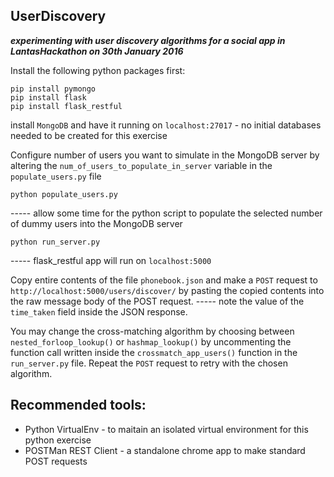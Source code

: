 UserDiscovery
-
_**experimenting with user discovery algorithms for a social app in LantasHackathon on 30th January 2016**_

Install the following python packages first:

    pip install pymongo
    pip install flask
    pip install flask_restful

install `MongoDB` and have it running on `localhost:27017` - no initial databases needed to be created for this exercise

Configure number of users you want to simulate in the MongoDB server by altering the `num_of_users_to_populate_in_server` variable in the `populate_users.py` file

    python populate_users.py 

----- allow some time for the python script to populate the selected number of dummy users into the MongoDB server

    python run_server.py

----- flask_restful app will run on `localhost:5000`

Copy entire contents of the file `phonebook.json` and make a `POST` request to `http://localhost:5000/users/discover/` by pasting the copied contents into the raw message body of the POST request. ----- note the value of the `time_taken` field inside the JSON response.

You may change the cross-matching algorithm by choosing between `nested_forloop_lookup()` or `hashmap_lookup()` by uncommenting the function call written inside the `crossmatch_app_users()` function in the `run_server.py` file. Repeat the `POST` request to retry with the chosen algorithm.

Recommended tools:
-
- Python VirtualEnv - to maitain an isolated virtual environment for this python exercise
- POSTMan REST Client - a standalone chrome app to make standard POST requests